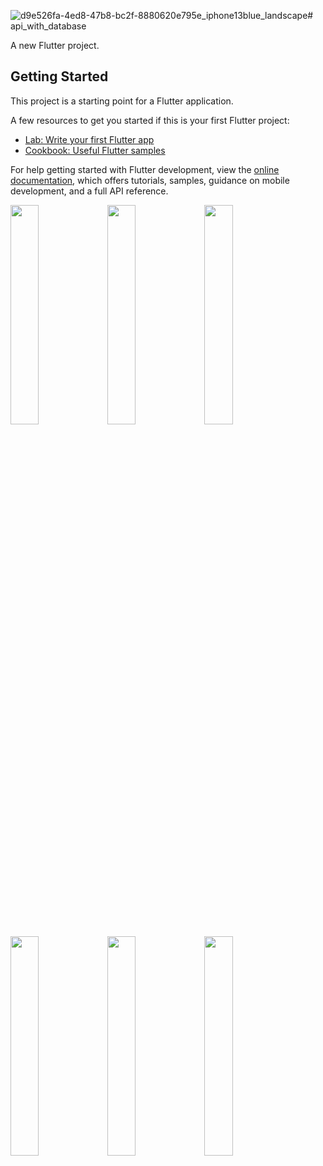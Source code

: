 ![d9e526fa-4ed8-47b8-bc2f-8880620e795e_iphone13blue_landscape](https://github.com/arpitaflutter/api_with_database/assets/116253518/61984617-a29b-498a-8175-8f5f49386798)# api_with_database

A new Flutter project.

## Getting Started

This project is a starting point for a Flutter application.

A few resources to get you started if this is your first Flutter project:

- [Lab: Write your first Flutter app](https://docs.flutter.dev/get-started/codelab)
- [Cookbook: Useful Flutter samples](https://docs.flutter.dev/cookbook)

For help getting started with Flutter development, view the
[online documentation](https://docs.flutter.dev/), which offers tutorials,
samples, guidance on mobile development, and a full API reference.

<p>
<img src = "https://github.com/arpitaflutter/api_with_database/assets/116253518/de991d46-2172-4990-8d62-43cc9fab1881" height = "30%" width = "30%">
<img src = "https://github.com/arpitaflutter/api_with_database/assets/116253518/dbcf42e6-1ae9-4808-8b34-0f0da2791123" height = "30%" width = "30%">
<img src = "https://github.com/arpitaflutter/api_with_database/assets/116253518/a1cdc578-2b75-4a43-b4f9-3ab96799992e" height = "30%" width = "30%">
<img src = "https://github.com/arpitaflutter/api_with_database/assets/116253518/d8eed2e3-e14c-4182-97d8-ec70c8d8e522" height = "30%" width = "30%">
<img src = "https://github.com/arpitaflutter/api_with_database/assets/116253518/26fc7c5e-65c6-44ac-ac29-2d83dc48af26" height = "30%" width = "30%">
<img src = "https://github.com/arpitaflutter/api_with_database/assets/116253518/36a43750-b58e-458e-8635-bd65351013ca" height = "30%" width = "30%">
</p>


